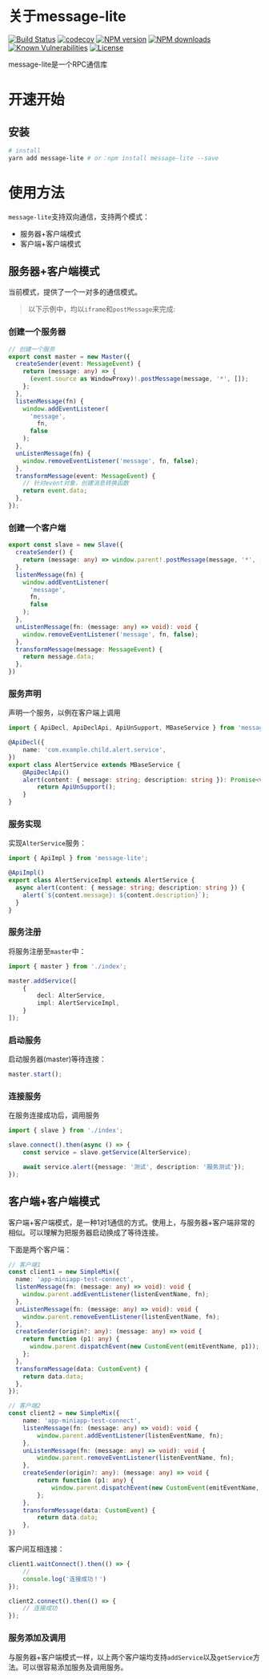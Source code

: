 # 关于message-lite

[![Build Status](https://github.com/lywzx/message-lite/actions/workflows/node.js.yml/badge.svg?branch=main)](https://github.com/lywzx/message-lite/actions/workflows/node.js.yml)
[![codecov](https://codecov.io/gh/lywzx/message-lite/branch/main/graph/badge.svg)](https://codecov.io/gh/lywzx/message-lite)
[![NPM version](https://img.shields.io/npm/v/message-lite.svg?style=flat-square)](https://www.npmjs.com/package/message-lite)
[![NPM downloads](https://img.shields.io/npm/dm/message-lite.svg?style=flat-square)](https://www.npmjs.com/package/message-lite)
[![Known Vulnerabilities](https://snyk.io/test/github/lywzx/message-lite/badge.svg?targetFile=package.json)](https://snyk.io/test/github/lywzx/message-lite?targetFile=package.json)
[![License](https://img.shields.io/npm/l/message-lite.svg?sanitize=true)](https://www.npmjs.com/package/message-lite)

message-lite是一个RPC通信库

# 开速开始

## 安装

```bash
# install
yarn add message-lite # or：npm install message-lite --save
```

# 使用方法

`message-lite`支持双向通信，支持两个模式：

* 服务器+客户端模式
* 客户端+客户端模式

## 服务器+客户端模式

当前模式，提供了一个一对多的通信模式。

> 以下示例中，均以`iframe`和`postMessage`来完成:

### 创建一个服务器

```typescript
// 创建一个服务
export const master = new Master({
  createSender(event: MessageEvent) {
    return (message: any) => {
      (event.source as WindowProxy)!.postMessage(message, '*', []);
    };
  },
  listenMessage(fn) {
    window.addEventListener(
      'message',
        fn,
      false
    );
  },
  unListenMessage(fn) {
    window.removeEventListener('message', fn, false);
  },
  transformMessage(event: MessageEvent) {
    // 针对event对象，创建消息转换函数
    return event.data;
  },
});
```

### 创建一个客户端

```typescript
export const slave = new Slave({
  createSender() {
    return (message: any) => window.parent!.postMessage(message, '*', []);
  },
  listenMessage(fn) {
    window.addEventListener(
      'message',
      fn,
      false
    );
  },
  unListenMessage(fn: (message: any) => void): void {
    window.removeEventListener('message', fn, false);
  },
  transformMessage(message: MessageEvent) {
    return message.data;
  },
})
```

### 服务声明

声明一个服务，以例在客户端上调用

```typescript
import { ApiDecl, ApiDeclApi, ApiUnSupport, MBaseService } from 'message-lite';

@ApiDecl({
    name: 'com.example.child.alert.service',
})
export class AlertService extends MBaseService {
    @ApiDeclApi()
    alert(content: { message: string; description: string }): Promise<void> {
        return ApiUnSupport();
    }
}
```

### 服务实现

实现`AlterService`服务：

```typescript
import { ApiImpl } from 'message-lite';

@ApiImpl()
export class AlertServiceImpl extends AlertService {
  async alert(content: { message: string; description: string }) {
    alert(`${content.message}: ${content.description}`);
  }
}
```

### 服务注册

将服务注册至`master`中：

```typescript
import { master } from './index';

master.addService([
    {
        decl: AlterService,
        impl: AlertServiceImpl,
    }
]);
```

### 启动服务

启动服务器(master)等待连接：

```typescript
master.start();
```

### 连接服务

在服务连接成功后，调用服务

```typescript
import { slave } from './index';

slave.connect().then(async () => {
    const service = slave.getService(AlterService);

    await service.alert({message: '测试', description: '服务测试'});
});
```

## 客户端+客户端模式

客户端+客户端模式，是一种1对1通信的方式。使用上，与服务器+客户端非常的相似。可以理解为把服务器启动换成了等待连接。

下面是两个客户端：

```typescript
// 客户端1
const client1 = new SimpleMix({
  name: 'app-miniapp-test-connect',
  listenMessage(fn: (message: any) => void): void {
    window.parent.addEventListener(listenEventName, fn);
  },
  unListenMessage(fn: (message: any) => void): void {
    window.parent.removeEventListener(listenEventName, fn);
  },
  createSender(origin?: any): (message: any) => void {
    return function (p1: any) {
      window.parent.dispatchEvent(new CustomEvent(emitEventName, p1));
    };
  },
  transformMessage(data: CustomEvent) {
    return data.data;
  },
});

// 客户端2
const client2 = new SimpleMix({
    name: 'app-miniapp-test-connect',
    listenMessage(fn: (message: any) => void): void {
        window.parent.addEventListener(listenEventName, fn);
    },
    unListenMessage(fn: (message: any) => void): void {
        window.parent.removeEventListener(listenEventName, fn);
    },
    createSender(origin?: any): (message: any) => void {
        return function (p1: any) {
            window.parent.dispatchEvent(new CustomEvent(emitEventName, p1));
        };
    },
    transformMessage(data: CustomEvent) {
        return data.data;
    },
})
```

客户间互相连接：

```typescript
client1.waitConnect().then(() => {
    //
    console.log('连接成功！')
});

client2.connect().then(() => {
    // 连接成功
});
```

### 服务添加及调用

与服务器+客户端模式一样，以上两个客户端均支持`addService`以及`getService`方法。可以很容易添加服务及调用服务。

